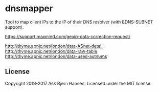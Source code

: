 dnsmapper
=========

Tool to map client IPs to the IP of their DNS resolver (with
EDNS-SUBNET support).

https://support.maxmind.com/geoip-data-correction-request/

  http://thyme.apnic.net/london/data-ASnet-detail
  http://thyme.apnic.net/london/data-raw-table
  http://thyme.apnic.net/london/data-used-autnums

License
-------

Copyright 2013-2017 Ask Bjørn Hansen. Licensed under the MIT license.

